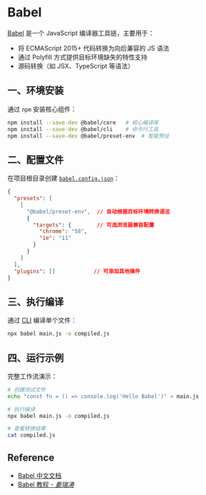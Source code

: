 # Babel

[Babel](https://github.com/babel/babel) 是一个 JavaScript 编译器工具链，主要用于：

- 将 ECMAScript 2015+ 代码转换为向后兼容的 JS 语法
- 通过 Polyfill 方式提供目标环境缺失的特性支持
- 源码转换（如 JSX、TypeScript 等语法）

## 一、环境安装

通过 `npm` 安装核心组件：

```sh
npm install --save-dev @babel/core   # 核心编译库
npm install --save-dev @babel/cli    # 命令行工具
npm install --save-dev @babel/preset-env  # 智能预设
```

## 二、配置文件

在项目根目录创建 [`babel.config.json`](https://babel.dev/docs/configuration#babelconfigjson)：

```json
{
  "presets": [
    [
      "@babel/preset-env",  // 自动根据目标环境转换语法
      {
        "targets": {        // 可选浏览器兼容配置
          "chrome": "58",
          "ie": "11"
        }
      }
    ]
  ],
  "plugins": []            // 可添加其他插件
}
```

## 三、执行编译

通过 [CLI](https://babel.dev/docs/babel-cli) 编译单个文件：

```sh
npx babel main.js -o compiled.js
```

## 四、运行示例

完整工作流演示：

```sh
# 创建测试文件
echo "const fn = () => console.log('Hello Babel')" > main.js

# 执行编译
npx babel main.js -o compiled.js

# 查看转换结果
cat compiled.js
```

## Reference

- [Babel 中文文档](https://www.babeljs.cn/)
- [Babel 教程 - *姜瑞涛*](https://www.jiangruitao.com/babel/)

